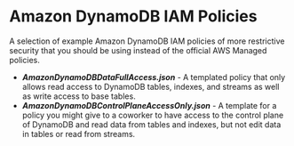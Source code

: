 # Amazon DynamoDB IAM Policies

A selection of example Amazon DynamoDB IAM policies of more restrictive security that you should be using instead of the official AWS Managed policies.

* ***AmazonDynamoDBDataFullAccess.json*** - A templated policy that only allows read access to DynamoDB tables, indexes, and streams as well as write access to base tables.
* ***AmazonDynamoDBControlPlaneAccessOnly.json*** - A template for a policy you might give to a coworker to have access to the control plane of DynamoDB and read data from tables and indexes, but not edit data in tables or read from streams.
